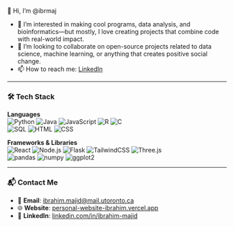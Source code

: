 👋 Hi, I’m @ibrmaj  
- 👀 I’m interested in making cool programs, data analysis, and bioinformatics—but mostly, I love creating projects that combine code with real-world impact.  
- 💞️ I’m looking to collaborate on open-source projects related to data science, machine learning, or anything that creates positive social change.  
- 📫 How to reach me: [LinkedIn](https://www.linkedin.com/in/ibrahim-majid/)

---

### 🛠 Tech Stack

**Languages**  
![Python](https://img.shields.io/badge/Python-3670A0?style=for-the-badge&logo=python&logoColor=white)  ![Java](https://img.shields.io/badge/Java-ED8B00?style=for-the-badge&logo=java&logoColor=white)  ![JavaScript](https://img.shields.io/badge/JavaScript-F7DF1E?style=for-the-badge&logo=javascript&logoColor=black)  ![R](https://img.shields.io/badge/R-276DC3?style=for-the-badge&logo=r&logoColor=white)  ![C](https://img.shields.io/badge/C-00599C?style=for-the-badge&logo=c&logoColor=white)  
![SQL](https://img.shields.io/badge/SQL-4479A1?style=for-the-badge&logo=postgresql&logoColor=white)  ![HTML](https://img.shields.io/badge/HTML5-E34F26?style=for-the-badge&logo=html5&logoColor=white)  ![CSS](https://img.shields.io/badge/CSS3-1572B6?style=for-the-badge&logo=css3&logoColor=white)  

**Frameworks & Libraries**  
![React](https://img.shields.io/badge/React-20232A?style=for-the-badge&logo=react&logoColor=61DAFB)  ![Node.js](https://img.shields.io/badge/Node.js-339933?style=for-the-badge&logo=nodedotjs&logoColor=white)  ![Flask](https://img.shields.io/badge/Flask-000000?style=for-the-badge&logo=flask&logoColor=white)  ![TailwindCSS](https://img.shields.io/badge/Tailwind_CSS-38B2AC?style=for-the-badge&logo=tailwind-css&logoColor=white)  ![Three.js](https://img.shields.io/badge/Three.js-000000?style=for-the-badge&logo=three.js&logoColor=white)  
![pandas](https://img.shields.io/badge/pandas-150458?style=for-the-badge&logo=pandas&logoColor=white)  ![numpy](https://img.shields.io/badge/numpy-013243?style=for-the-badge&logo=numpy&logoColor=white)  ![ggplot2](https://img.shields.io/badge/ggplot2-2C3E50?style=for-the-badge&logo=rstudio&logoColor=white)  

 

---

### 📬 Contact Me

- 📧 **Email**: ibrahim.majid@mail.utoronto.ca  
- 🌐 **Website**: [personal-website-ibrahim.vercel.app](https://personal-website-ibrahim.vercel.app)  
- 💼 **LinkedIn**: [linkedin.com/in/ibrahim-majid](https://www.linkedin.com/in/ibrahim-majid/)
